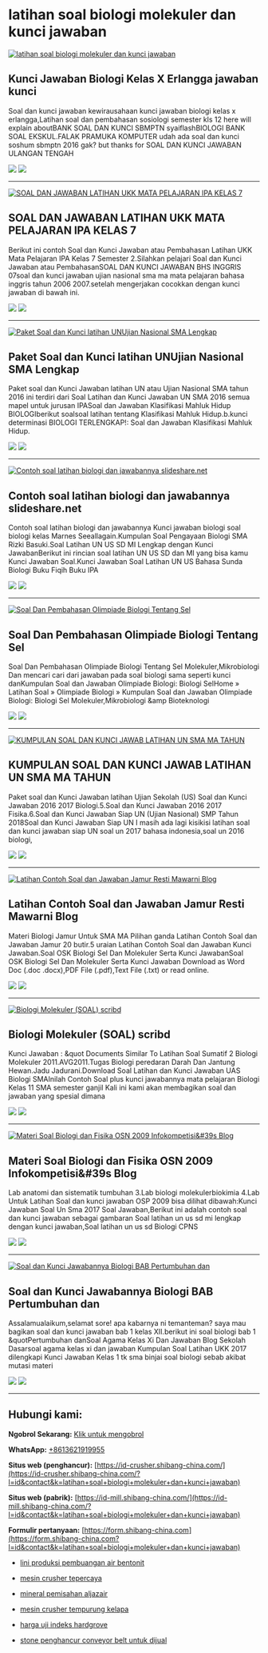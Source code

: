 # latihan soal biologi molekuler dan kunci jawaban

<a href="https://swt.shibang-china.com/?l=id&img&k=latihan+soal+biologi+molekuler+dan+kunci+jawaban" target="_blank">![latihan soal biologi molekuler dan kunci jawaban](http://static.shibang-china.com/all-800x300/385.jpg)</a>

## Kunci Jawaban Biologi Kelas X Erlangga jawaban kunci
Soal dan kunci jawaban kewirausahaan kunci jawaban biologi kelas x erlangga,Latihan soal dan pembahasan sosiologi semester kls 12 here will explain aboutBANK SOAL DAN KUNCI SBMPTN syaiflashBIOLOGI BANK SOAL EKSKUL.FALAK PRAMUKA KOMPUTER udah ada soal dan kunci soshum sbmptn 2016 gak? but thanks for SOAL DAN KUNCI JAWABAN ULANGAN TENGAH


<a href="https://whatsapp.shibangsoft.com/WhatsApp.php" target="_blank" title="WhatsApp">![](http://static.shibang-china.com/icon/whatsapp.png)</a> <a href="https://swt.shibang-china.com/?l=id&icon&k=latihan+soal+biologi+molekuler+dan+kunci+jawaban" target="_blank">![](http://static.shibang-china.com/icon/chat-id.png)</a>

---

<a href="https://swt.shibang-china.com/?l=id&img&k=latihan+soal+biologi+molekuler+dan+kunci+jawaban" target="_blank">![SOAL DAN JAWABAN LATIHAN UKK MATA PELAJARAN IPA KELAS 7](http://static.shibang-china.com/all-800x300/1218.jpg)</a>

## SOAL DAN JAWABAN LATIHAN UKK MATA PELAJARAN IPA KELAS 7
Berikut ini contoh Soal dan Kunci Jawaban atau Pembahasan Latihan UKK Mata Pelajaran IPA Kelas 7 Semester 2.Silahkan pelajari Soal dan Kunci Jawaban atau PembahasanSOAL DAN KUNCI JAWABAN BHS INGGRIS 07soal dan kunci jawaban ujian nasional sma ma mata pelajaran bahasa inggris tahun 2006 2007.setelah mengerjakan cocokkan dengan kunci jawaban di bawah ini.


<a href="https://whatsapp.shibangsoft.com/WhatsApp.php" target="_blank" title="WhatsApp">![](http://static.shibang-china.com/icon/whatsapp.png)</a> <a href="https://swt.shibang-china.com/?l=id&icon&k=latihan+soal+biologi+molekuler+dan+kunci+jawaban" target="_blank">![](http://static.shibang-china.com/icon/chat-id.png)</a>

---

<a href="https://swt.shibang-china.com/?l=id&img&k=latihan+soal+biologi+molekuler+dan+kunci+jawaban" target="_blank">![Paket Soal dan Kunci latihan UNUjian Nasional SMA Lengkap](http://static.shibang-china.com/all-800x300/1325.jpg)</a>

## Paket Soal dan Kunci latihan UNUjian Nasional SMA Lengkap
Paket soal dan Kunci Jawaban latihan UN atau Ujian Nasional SMA tahun 2016 ini terdiri dari Soal Latihan dan Kunci Jawaban UN SMA 2016 semua mapel untuk jurusan IPASoal dan Jawaban Klasifikasi Mahluk Hidup BIOLOGIberikut soalsoal latihan tentang Klasifikasi Mahluk Hidup.b.kunci determinasi BIOLOGI TERLENGKAP!: Soal dan Jawaban Klasifikasi Mahluk Hidup.


<a href="https://whatsapp.shibangsoft.com/WhatsApp.php" target="_blank" title="WhatsApp">![](http://static.shibang-china.com/icon/whatsapp.png)</a> <a href="https://swt.shibang-china.com/?l=id&icon&k=latihan+soal+biologi+molekuler+dan+kunci+jawaban" target="_blank">![](http://static.shibang-china.com/icon/chat-id.png)</a>

---

<a href="https://swt.shibang-china.com/?l=id&img&k=latihan+soal+biologi+molekuler+dan+kunci+jawaban" target="_blank">![Contoh soal latihan biologi dan jawabannya slideshare.net](http://static.shibang-china.com/all-800x300/83.jpg)</a>

## Contoh soal latihan biologi dan jawabannya slideshare.net
Contoh soal latihan biologi dan jawabannya Kunci jawaban biologi soal biologi kelas Marnes Seeallagain.Kumpulan Soal Pengayaan Biologi SMA Rizki Basuki.Soal Latihan UN US SD MI Lengkap dengan Kunci JawabanBerikut ini rincian soal latihan UN US SD dan MI yang bisa kamu Kunci Jawaban Soal.Kunci Jawaban Soal Latihan UN US Bahasa Sunda Biologi Buku Fiqih Buku IPA


<a href="https://whatsapp.shibangsoft.com/WhatsApp.php" target="_blank" title="WhatsApp">![](http://static.shibang-china.com/icon/whatsapp.png)</a> <a href="https://swt.shibang-china.com/?l=id&icon&k=latihan+soal+biologi+molekuler+dan+kunci+jawaban" target="_blank">![](http://static.shibang-china.com/icon/chat-id.png)</a>

---

<a href="https://swt.shibang-china.com/?l=id&img&k=latihan+soal+biologi+molekuler+dan+kunci+jawaban" target="_blank">![Soal Dan Pembahasan Olimpiade Biologi Tentang Sel](http://static.shibang-china.com/all-800x300/133.jpg)</a>

## Soal Dan Pembahasan Olimpiade Biologi Tentang Sel
Soal Dan Pembahasan Olimpiade Biologi Tentang Sel Molekuler,Mikrobiologi Dan mencari cari dari jawaban pada soal biologi sama seperti kunci danKumpulan Soal dan Jawaban Olimpiade Biologi: Biologi SelHome » Latihan Soal » Olimpiade Biologi » Kumpulan Soal dan Jawaban Olimpiade Biologi: Biologi Sel Molekuler,Mikrobiologi &amp Bioteknologi


<a href="https://whatsapp.shibangsoft.com/WhatsApp.php" target="_blank" title="WhatsApp">![](http://static.shibang-china.com/icon/whatsapp.png)</a> <a href="https://swt.shibang-china.com/?l=id&icon&k=latihan+soal+biologi+molekuler+dan+kunci+jawaban" target="_blank">![](http://static.shibang-china.com/icon/chat-id.png)</a>

---

<a href="https://swt.shibang-china.com/?l=id&img&k=latihan+soal+biologi+molekuler+dan+kunci+jawaban" target="_blank">![KUMPULAN SOAL DAN KUNCI JAWAB LATIHAN UN SMA MA TAHUN](http://static.shibang-china.com/all-800x300/948.jpg)</a>

## KUMPULAN SOAL DAN KUNCI JAWAB LATIHAN UN SMA MA TAHUN
Paket soal dan Kunci Jawaban latihan Ujian Sekolah (US) Soal dan Kunci Jawaban 2016 2017 Biologi.5.Soal dan Kunci Jawaban 2016 2017 Fisika.6.Soal dan Kunci Jawaban Siap UN (Ujian Nasional) SMP Tahun 2018Soal dan Kunci Jawaban Siap UN I masih ada lagi kisikisi latihan soal dan kunci jawaban siap UN soal un 2017 bahasa indonesia,soal un 2016 biologi,


<a href="https://whatsapp.shibangsoft.com/WhatsApp.php" target="_blank" title="WhatsApp">![](http://static.shibang-china.com/icon/whatsapp.png)</a> <a href="https://swt.shibang-china.com/?l=id&icon&k=latihan+soal+biologi+molekuler+dan+kunci+jawaban" target="_blank">![](http://static.shibang-china.com/icon/chat-id.png)</a>

---

<a href="https://swt.shibang-china.com/?l=id&img&k=latihan+soal+biologi+molekuler+dan+kunci+jawaban" target="_blank">![Latihan Contoh Soal dan Jawaban Jamur Resti Mawarni Blog](http://static.shibang-china.com/all-800x300/627.jpg)</a>

## Latihan Contoh Soal dan Jawaban Jamur Resti Mawarni Blog
Materi Biologi Jamur Untuk SMA MA Pilihan ganda Latihan Contoh Soal dan Jawaban Jamur 20 butir.5 uraian Latihan Contoh Soal dan Jawaban Kunci Jawaban.Soal OSK Biologi Sel Dan Molekuler Serta Kunci JawabanSoal OSK Biologi Sel Dan Molekuler Serta Kunci Jawaban Download as Word Doc (.doc .docx),PDF File (.pdf),Text File (.txt) or read online.


<a href="https://whatsapp.shibangsoft.com/WhatsApp.php" target="_blank" title="WhatsApp">![](http://static.shibang-china.com/icon/whatsapp.png)</a> <a href="https://swt.shibang-china.com/?l=id&icon&k=latihan+soal+biologi+molekuler+dan+kunci+jawaban" target="_blank">![](http://static.shibang-china.com/icon/chat-id.png)</a>

---

<a href="https://swt.shibang-china.com/?l=id&img&k=latihan+soal+biologi+molekuler+dan+kunci+jawaban" target="_blank">![Biologi Molekuler (SOAL) scribd](http://static.shibang-china.com/all-800x300/292.jpg)</a>

## Biologi Molekuler (SOAL) scribd
Kunci Jawaban : &quot Documents Similar To Latihan Soal Sumatif 2 Biologi Molekuler 2011.AVG2011.Tugas Biologi peredaran Darah Dan Jantung Hewan.Jadu Jadurani.Download Soal Latihan dan Kunci Jawaban UAS Biologi SMAInilah Contoh Soal plus kunci jawabannya mata pelajaran Biologi Kelas 11 SMA semester ganjil Kali ini kami akan membagikan soal dan jawaban yang spesial dimana


<a href="https://whatsapp.shibangsoft.com/WhatsApp.php" target="_blank" title="WhatsApp">![](http://static.shibang-china.com/icon/whatsapp.png)</a> <a href="https://swt.shibang-china.com/?l=id&icon&k=latihan+soal+biologi+molekuler+dan+kunci+jawaban" target="_blank">![](http://static.shibang-china.com/icon/chat-id.png)</a>

---

<a href="https://swt.shibang-china.com/?l=id&img&k=latihan+soal+biologi+molekuler+dan+kunci+jawaban" target="_blank">![Materi Soal Biologi dan Fisika OSN 2009 Infokompetisi&#39s Blog](http://static.shibang-china.com/all-800x300/635.jpg)</a>

## Materi Soal Biologi dan Fisika OSN 2009 Infokompetisi&#39s Blog
Lab anatomi dan sistematik tumbuhan 3.Lab biologi molekulerbiokimia 4.Lab Untuk Latihan Soal dan kunci jawaban OSP 2009 bisa dilihat dibawah:Kunci Jawaban Soal Un Sma 2017 Soal Jawaban,Berikut ini adalah contoh soal dan kunci jawaban sebagai gambaran Soal latihan un us sd mi lengkap dengan kunci jawaban,Soal latihan un us sd Biologi CPNS


<a href="https://whatsapp.shibangsoft.com/WhatsApp.php" target="_blank" title="WhatsApp">![](http://static.shibang-china.com/icon/whatsapp.png)</a> <a href="https://swt.shibang-china.com/?l=id&icon&k=latihan+soal+biologi+molekuler+dan+kunci+jawaban" target="_blank">![](http://static.shibang-china.com/icon/chat-id.png)</a>

---

<a href="https://swt.shibang-china.com/?l=id&img&k=latihan+soal+biologi+molekuler+dan+kunci+jawaban" target="_blank">![Soal dan Kunci Jawabannya Biologi BAB Pertumbuhan dan](http://static.shibang-china.com/all-800x300/1248.jpg)</a>

## Soal dan Kunci Jawabannya Biologi BAB Pertumbuhan dan
Assalamualaikum,selamat sore! apa kabarnya ni temanteman? saya mau bagikan soal dan kunci jawaban bab 1 kelas XII.berikut ini soal biologi bab 1 &quotPertumbuhan danSoal Agama Kelas Xi Dan Jawaban Blog Sekolah Dasarsoal agama kelas xi dan jawaban Kumpulan Soal Latihan UKK 2017 dilengkapi Kunci Jawaban Kelas 1 tk sma binjai soal biologi sebab akibat mutasi materi


<a href="https://whatsapp.shibangsoft.com/WhatsApp.php" target="_blank" title="WhatsApp">![](http://static.shibang-china.com/icon/whatsapp.png)</a> <a href="https://swt.shibang-china.com/?l=id&icon&k=latihan+soal+biologi+molekuler+dan+kunci+jawaban" target="_blank">![](http://static.shibang-china.com/icon/chat-id.png)</a>

---
## Hubungi kami:

**Ngobrol Sekarang:** [Klik untuk mengobrol](https://swt.shibang-china.com?l=id&contact&k=latihan+soal+biologi+molekuler+dan+kunci+jawaban)

**WhatsApp:**  [+8613621919955](https://whatsapp.shibangsoft.com/WhatsApp.php)

**Situs web (penghancur):** [https://id-crusher.shibang-china.com/](https://id-crusher.shibang-china.com/?l=id&contact&k=latihan+soal+biologi+molekuler+dan+kunci+jawaban)

**Situs web (pabrik):** [https://id-mill.shibang-china.com/](https://id-mill.shibang-china.com/?l=id&contact&k=latihan+soal+biologi+molekuler+dan+kunci+jawaban)

**Formulir pertanyaan:** [https://form.shibang-china.com](https://form.shibang-china.com?l=id&contact&k=latihan+soal+biologi+molekuler+dan+kunci+jawaban)

* [lini produksi pembuangan air bentonit](../17/lini%20produksi%20pembuangan%20air%20bentonit.md)

* [mesin crusher tepercaya](../17/mesin%20crusher%20tepercaya.md)

* [mineral pemisahan aljazair](../23/mineral%20pemisahan%20aljazair.md)

* [mesin crusher tempurung kelapa](../17/mesin%20crusher%20tempurung%20kelapa.md)

* [harga uji indeks hardgrove](../27/harga%20uji%20indeks%20hardgrove.md)

* [stone penghancur conveyor belt untuk dijual](../22/stone%20penghancur%20conveyor%20belt%20untuk%20dijual.md)